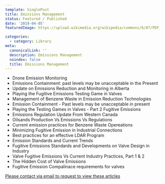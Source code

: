 ```yaml
---
template: SinglePost
title: Emissions Management
status: Featured / Published
date: '2019-04-05'
featuredImage: https://upload.wikimedia.org/wikipedia/commons/8/87/PDF_file_icon.svg

categories:
  - category: Library
meta:
  canonicalLink: ''
  description: Emissions Management
  noindex: false
  title: Emissions Management
---
```

- Drone Emission Monitoring
- Emissions Containment: past levels may be unacceptable in the Present
- Update on Emissions Reduction and Monitoring in Alberta
- Playing the Fugitive Emissions Testing Game in Valves
- Management of Benzene Waste in Emission Reduction Technologies
- Emission Containment - Past levels may be unacceptable in present
- Playing the Testing Games in Valves - Part 2 Fugitive Emissions
- Emissions Regulation Update From Western Canada
- Oilsands Production Vs Emissions Vs Regulations
- Current emission practices for Benzene Waste Opereations
- Minimizing Fugitive Emission in Industrial Connections
- Best practices for an effective LDAR Program
- Emission Standards and Current Trends
- Fugitive Emissions Standards and Developments on Valve Design in Industry
- Valve Fugitive Emissions Vs Current Industry Practices, Part 1 & 2
- The Hidden Cost of Valve Emissions
- Fugitive Emission Compalinace requirements for valves

[Please contact via email to request to view these articles](https://gapvinc.com/contact)



